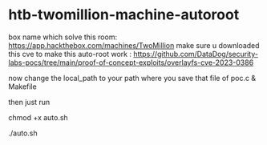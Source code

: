 # htb-twomillion-machine-autoroot
box name which solve this room: https://app.hackthebox.com/machines/TwoMillion
make sure u downloaded this cve to make this auto-root work :
https://github.com/DataDog/security-labs-pocs/tree/main/proof-of-concept-exploits/overlayfs-cve-2023-0386

now change the local_path to your path where you save that file of poc.c & Makefile

then just run 

chmod +x auto.sh

./auto.sh


